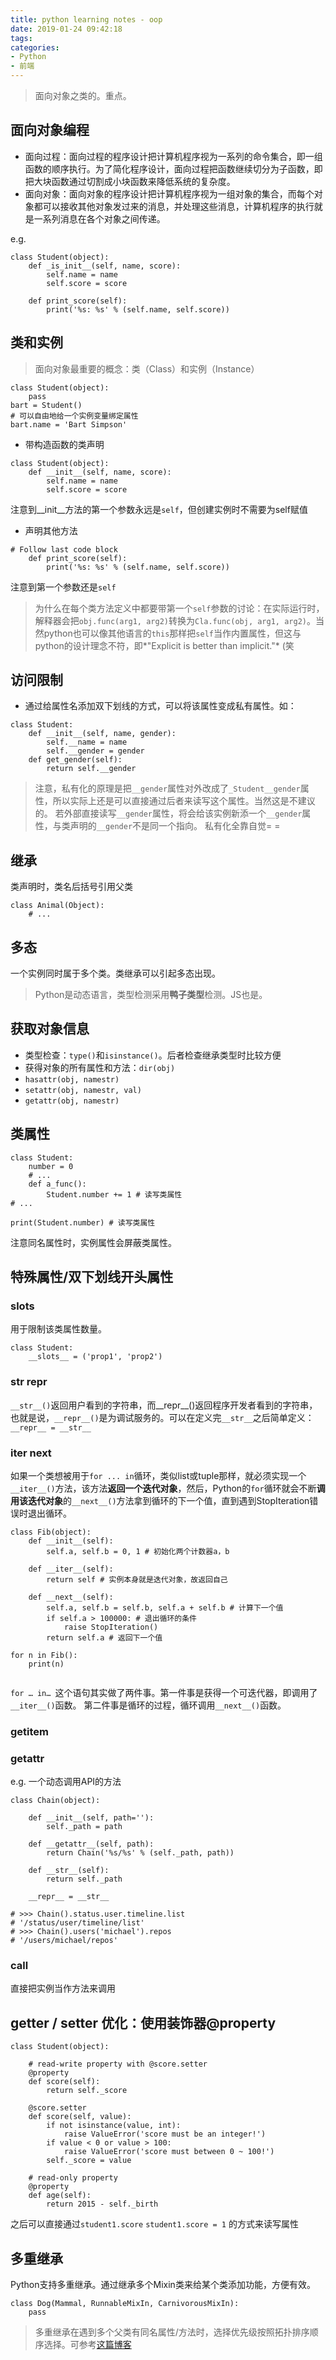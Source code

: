 ```yaml
---
title: python learning notes - oop
date: 2019-01-24 09:42:18
tags:
categories:
- Python
- 前端
---
```


> 面向对象之类的。重点。

<!-- more -->

## 面向对象编程

* 面向过程：面向过程的程序设计把计算机程序视为一系列的命令集合，即一组函数的顺序执行。为了简化程序设计，面向过程把函数继续切分为子函数，即把大块函数通过切割成小块函数来降低系统的复杂度。
* 面向对象：面向对象的程序设计把计算机程序视为一组对象的集合，而每个对象都可以接收其他对象发过来的消息，并处理这些消息，计算机程序的执行就是一系列消息在各个对象之间传递。

e.g.
````
class Student(object):
    def _is_init__(self, name, score):
        self.name = name
        self.score = score

    def print_score(self):
        print('%s: %s' % (self.name, self.score))
````
## 类和实例

> 面向对象最重要的概念：类（Class）和实例（Instance）

````
class Student(object):
    pass
bart = Student()
# 可以自由地给一个实例变量绑定属性
bart.name = 'Bart Simpson'
````
* 带构造函数的类声明

````
class Student(object):
    def __init__(self, name, score):
        self.name = name
        self.score = score
````

注意到__init__方法的第一个参数永远是`self`，但创建实例时不需要为self赋值

* 声明其他方法

````
# Follow last code block
    def print_score(self):
        print('%s: %s' % (self.name, self.score))
````

注意到第一个参数还是`self`

> 为什么在每个类方法定义中都要带第一个`self`参数的讨论：在实际运行时，解释器会把`obj.func(arg1, arg2)`转换为`Cla.func(obj, arg1, arg2)`。当然python也可以像其他语言的`this`那样把`self`当作内置属性，但这与python的设计理念不符，即*"Explicit is better than implicit."* (笑

## 访问限制

* 通过给属性名添加双下划线的方式，可以将该属性变成私有属性。如：

````
class Student:
    def __init__(self, name, gender):
        self.__name = name
        self.__gender = gender
    def get_gender(self):
        return self.__gender
````

> 注意，私有化的原理是把`__gender`属性对外改成了`_Student__gender`属性，所以实际上还是可以直接通过后者来读写这个属性。当然这是不建议的。
> 若外部直接读写`__gender`属性，将会给该实例新添一个`__gender`属性，与类声明的`__gender`不是同一个指向。
> 私有化全靠自觉= =

## 继承

类声明时，类名后括号引用父类

````
class Animal(Object):
    # ...
````

## 多态

一个实例同时属于多个类。类继承可以引起多态出现。

> Python是动态语言，类型检测采用**鸭子类型**检测。JS也是。

## 获取对象信息

* 类型检查：`type()`和`isinstance()`。后者检查继承类型时比较方便
* 获得对象的所有属性和方法：`dir(obj)` 
* `hasattr(obj, namestr)`
* `setattr(obj, namestr, val)`
* `getattr(obj, namestr)`

## 类属性

````
class Student:
    number = 0
    # ...
    def a_func():
        Student.number += 1 # 读写类属性
# ...

print(Student.number) # 读写类属性
````

注意同名属性时，实例属性会屏蔽类属性。

## 特殊属性/双下划线开头属性

### __slots__

用于限制该类属性数量。

````
class Student:
    __slots__ = ('prop1', 'prop2')
````

### __str__ __repr__

`__str__()`返回用户看到的字符串，而__repr__()返回程序开发者看到的字符串，也就是说，`__repr__()`是为调试服务的。可以在定义完`__str__`之后简单定义：`__repr__ = __str__`

### __iter__ __next__

如果一个类想被用于`for ... in`循环，类似list或tuple那样，就必须实现一个`__iter__()`方法，该方法**返回一个迭代对象**，然后，Python的`for`循环就会不断**调用该迭代对象**的`__next__()`方法拿到循环的下一个值，直到遇到StopIteration错误时退出循环。

````
class Fib(object):
    def __init__(self):
        self.a, self.b = 0, 1 # 初始化两个计数器a，b

    def __iter__(self):
        return self # 实例本身就是迭代对象，故返回自己

    def __next__(self):
        self.a, self.b = self.b, self.a + self.b # 计算下一个值
        if self.a > 100000: # 退出循环的条件
            raise StopIteration()
        return self.a # 返回下一个值

for n in Fib():
    print(n)
        
````

`for … in… `这个语句其实做了两件事。第一件事是获得一个可迭代器，即调用了`__iter__()`函数。 第二件事是循环的过程，循环调用`__next__()`函数。

### __getitem__

### __getattr__

e.g. 一个动态调用API的方法

````
class Chain(object):

    def __init__(self, path=''):
        self._path = path

    def __getattr__(self, path):
        return Chain('%s/%s' % (self._path, path))

    def __str__(self):
        return self._path

    __repr__ = __str__

# >>> Chain().status.user.timeline.list
# '/status/user/timeline/list'
# >>> Chain().users('michael').repos
# '/users/michael/repos'
````

### __call__

直接把实例当作方法来调用

## getter / setter 优化：使用装饰器@property

````
class Student(object):

    # read-write property with @score.setter
    @property
    def score(self):
        return self._score

    @score.setter
    def score(self, value):
        if not isinstance(value, int):
            raise ValueError('score must be an integer!')
        if value < 0 or value > 100:
            raise ValueError('score must between 0 ~ 100!')
        self._score = value

    # read-only property
    @property
    def age(self):
        return 2015 - self._birth
````

之后可以直接通过`student1.score` `student1.score = 1` 的方式来读写属性

## 多重继承

Python支持多重继承。通过继承多个Mixin类来给某个类添加功能，方便有效。

````
class Dog(Mammal, RunnableMixIn, CarnivorousMixIn):
    pass
````

> 多重继承在遇到多个父类有同名属性/方法时，选择优先级按照拓扑排序顺序选择。可参考[这篇博客](https://kevinguo.me/2018/01/19/python-topological-sorting/)